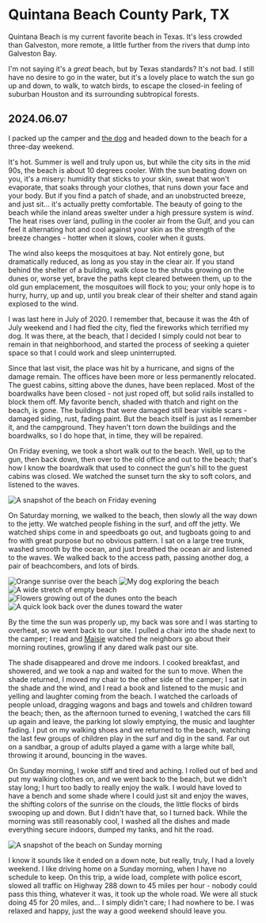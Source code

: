 Quintana Beach County Park, TX
==============================

Quintana Beach is my current favorite beach in Texas. It's less crowded than Galveston, more remote, a little further from the rivers that dump into Galveston Bay.

I'm not saying it's a _great_ beach, but by Texas standards? It's not bad. I still have no desire to go in the water, but it's a lovely place to watch the sun go up and down, to walk, to watch birds, to escape the closed-in feeling of suburban Houston and its surrounding subtropical forests.

<h2 id="june-2024">2024.06.07</h2>

I packed up the camper and [the dog](/pets/maisie) and headed down to the beach for a three-day weekend.

It's hot. Summer is well and truly upon us, but while the city sits in the mid 90s, the beach is about 10 degrees cooler. With the sun beating down on you, it's a misery: humidity that sticks to your skin, sweat that won't evaporate, that soaks through your clothes, that runs down your face and your body. But if you find a patch of shade, and an unobstructed breeze, and just sit... it's actually pretty comfortable. The beauty of going to the beach while the inland areas swelter under a high pressure system is _wind_. The heat rises over land, pulling in the cooler air from the Gulf, and you can feel it alternating hot and cool against your skin as the strength of the breeze changes - hotter when it slows, cooler when it gusts.

The wind also keeps the mosquitoes at bay. Not entirely gone, but dramatically reduced, as long as you stay in the clear air. If you stand behind the shelter of a building, walk close to the shrubs growing on the dunes or, worse yet, brave the paths kept cleared between them, up to the old gun emplacement, the mosquitoes will flock to you; your only hope is to hurry, hurry, up and up, until you break clear of their shelter and stand again explosed to the wind.

I was last here in July of 2020. I remember that, because it was the 4th of July weekend and I had fled the city, fled the fireworks which terrified my dog. It was there, at the beach, that I decided I simply could not bear to remain in that neighborhood, and started the process of seeking a quieter space so that I could work and sleep uninterrupted.

Since that last visit, the place was hit by a hurricane, and signs of the damage remain. The offices have been more or less permanently relocated. The guest cabins, sitting above the dunes, have been replaced. Most of the boardwalks have been closed - not just roped off, but solid rails installed to block them off. My favorite bench, shaded with thatch and right on the beach, is gone. The buildings that were damaged still bear visible scars - damaged siding, rust, fading paint. But the beach itself is just as I remember it, and the campground. They haven't torn down the buildings and the boardwalks, so I do hope that, in time, they will be repaired.

On Friday evening, we took a short walk out to the beach. Well, up to the gun, then back down, then over to the old office and out to the beach; that's how I know the boardwalk that used to connect the gun's hill to the guest cabins was closed. We watched the sunset turn the sky to soft colors, and listened to the waves.

<photo-gallery>
    <img src="/pages/places/quintana/20240607_200057_(WebShare).jpg" title="Friday night, Quintana Beach" alt="A snapshot of the beach on Friday evening">
</photo-gallery>

On Saturday morning, we walked to the beach, then slowly all the way down to the jetty. We watched people fishing in the surf, and off the jetty. We watched ships come in and speedboats go out, and tugboats going to and fro with great purpose but no obvious pattern. I sat on a large tree trunk, washed smooth by the ocean, and just breathed the ocean air and listened to the waves. We walked back to the access path, passing another dog, a pair of beachcombers, and lots of birds. 

<photo-gallery>
    <img src="/pages/places/quintana/20240608_063753_(WebShare).jpg" title="Saturday morning" alt="Orange sunrise over the beach">
    <img src="/pages/places/quintana/20240608_065840_(WebShare).jpg" title="Maisie" alt="My dog exploring the beach">
    <img src="/pages/places/quintana/20240608_070601_(WebShare).jpg" alt="A wide stretch of empty beach">
    <img src="/pages/places/quintana/20240608_070652_(WebShare).jpg" alt="Flowers growing out of the dunes onto the beach">
    <img src="/pages/places/quintana/20240608_071256_(WebShare).jpg" alt="A quick look back over the dunes toward the water">
</photo-gallery>

By the time the sun was properly up, my back was sore and I was starting to overheat, so we went back to our site. I pulled a chair into the shade next to the camper; I read and [Maisie](/pets/maisie) watched the neighbors go about their morning routines, growling if any dared walk past our site.

The shade disappeared and drove me indoors. I cooked breakfast, and showered, and we took a nap and waited for the sun to move. When the shade returned, I moved my chair to the other side of the camper; I sat in the shade and the wind, and I read a book and listened to the music and yelling and laughter coming from the beach. I watched the carloads of people unload, dragging wagons and bags and towels and children toward the beach; then, as the afternoon turned to evening, I watched the cars fill up again and leave, the parking lot slowly emptying, the music and laughter fading. I put on my walking shoes and we returned to the beach, watching the last few groups of children play in the surf and dig in the sand. Far out on a sandbar, a group of adults played a game with a large white ball, throwing it around, bouncing in the waves.

On Sunday morning, I woke stiff and tired and aching. I rolled out of bed and put my walking clothes on, and we went back to the beach, but we didn't stay long; I hurt too badly to really enjoy the walk. I would have loved to have a bench and some shade where I could just sit and enjoy the waves, the shifting colors of the sunrise on the clouds, the little flocks of birds swooping up and down. But I didn't have that, so I turned back. While the morning was still reasonably cool, I washed all the dishes and made everything secure indoors, dumped my tanks, and hit the road.

<photo-gallery>
    <img src="/pages/places/quintana/20240609_070522_(WebShare).jpg" title="Sunday morning" alt="A snapshot of the beach on Sunday morning">
</photo-gallery>

I know it sounds like it ended on a down note, but really, truly, I had a lovely weekend. I like driving home on a Sunday morning, when I have no schedule to keep. On this trip, a wide load, complete with police escort, slowed all traffic on Highway 288 down to 45 miles per hour - nobody could pass this thing, whatever it was, it took up the whole road. We were all stuck doing 45 for 20 miles, and... I simply didn't care; I had nowhere to be. I was relaxed and happy, just the way a good weekend should leave you.